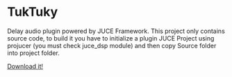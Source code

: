 # TukTuky
Delay audio plugin powered by JUCE Framework.
This project only contains source code, to build it you have to initialize a plugin JUCE Project using projucer
(you must check juce_dsp module) and then copy Source folder into project folder.

[Download it!](https://github.com/DaniGRM/TukTuky/releases/download/1.1.0/TukTuky.vst3)